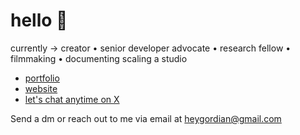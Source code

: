 
# hello 👋
currently → creator • senior developer advocate • research fellow • filmmaking • documenting scaling a studio

- [portfolio ](https://linktr.ee/heygordian)
- [website ](https://linktr.ee/heygordian)
- [let's chat anytime on X](https://x.com/0xgordian) 

Send a dm or reach out to me via email at heygordian@gmail.com




